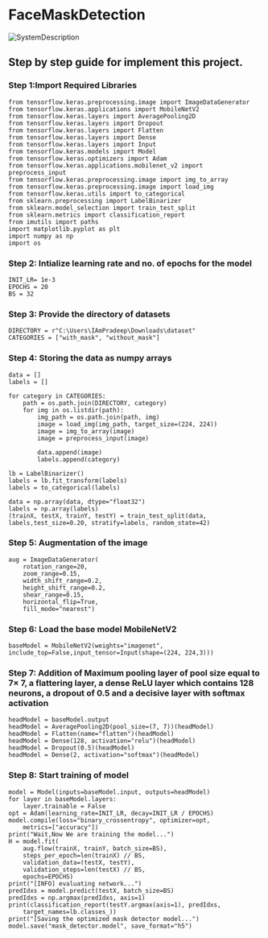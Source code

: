 # FaceMaskDetection
![SystemDescription](https://user-images.githubusercontent.com/57305406/153955774-df8211e6-5bb5-42a7-831b-6337ab859492.png)
## Step by step guide for implement this project.
### Step 1:Import Required Libraries
```
from tensorflow.keras.preprocessing.image import ImageDataGenerator
from tensorflow.keras.applications import MobileNetV2
from tensorflow.keras.layers import AveragePooling2D
from tensorflow.keras.layers import Dropout
from tensorflow.keras.layers import Flatten
from tensorflow.keras.layers import Dense
from tensorflow.keras.layers import Input
from tensorflow.keras.models import Model
from tensorflow.keras.optimizers import Adam
from tensorflow.keras.applications.mobilenet_v2 import preprocess_input
from tensorflow.keras.preprocessing.image import img_to_array
from tensorflow.keras.preprocessing.image import load_img
from tensorflow.keras.utils import to_categorical
from sklearn.preprocessing import LabelBinarizer
from sklearn.model_selection import train_test_split
from sklearn.metrics import classification_report
from imutils import paths
import matplotlib.pyplot as plt
import numpy as np
import os
```
### Step 2: Intialize learning rate and no. of epochs  for the model
```
INIT_LR= 1e-3 
EPOCHS = 20 
BS = 32
```
### Step 3: Provide the directory of datasets
```
DIRECTORY = r"C:\Users\IAmPradeep\Downloads\dataset"
CATEGORIES = ["with_mask", "without_mask"]
```
### Step 4: Storing the data as numpy arrays
```
data = []
labels = []

for category in CATEGORIES:
    path = os.path.join(DIRECTORY, category)
    for img in os.listdir(path):
    	img_path = os.path.join(path, img)
    	image = load_img(img_path, target_size=(224, 224))
    	image = img_to_array(image)
    	image = preprocess_input(image)

    	data.append(image)
    	labels.append(category)

lb = LabelBinarizer()
labels = lb.fit_transform(labels)
labels = to_categorical(labels)

data = np.array(data, dtype="float32")
labels = np.array(labels)
(trainX, testX, trainY, testY) = train_test_split(data, labels,test_size=0.20, stratify=labels, random_state=42)
```
### Step 5: Augmentation of the image
```
aug = ImageDataGenerator(
	rotation_range=20,
	zoom_range=0.15,
	width_shift_range=0.2,
	height_shift_range=0.2,
	shear_range=0.15,
	horizontal_flip=True,
	fill_mode="nearest")
 ```
### Step 6: Load the base model MobileNetV2
```
baseModel = MobileNetV2(weights="imagenet", include_top=False,input_tensor=Input(shape=(224, 224,3)))
```

### Step 7: Addition of Maximum  pooling layer of pool size equal to 7× 7, a flattering layer, a dense ReLU layer which contains  128 neurons, a dropout of 0.5 and a decisive layer with softmax activation 
```
headModel = baseModel.output
headModel = AveragePooling2D(pool_size=(7, 7))(headModel)
headModel = Flatten(name="flatten")(headModel)
headModel = Dense(128, activation="relu")(headModel)
headModel = Dropout(0.5)(headModel)
headModel = Dense(2, activation="softmax")(headModel)
```
### Step 8: Start training of model
```
model = Model(inputs=baseModel.input, outputs=headModel)
for layer in baseModel.layers:
	layer.trainable = False
opt = Adam(learning_rate=INIT_LR, decay=INIT_LR / EPOCHS)
model.compile(loss="binary_crossentropy", optimizer=opt,
	metrics=["accuracy"])
print("Wait,Now We are training the model...")
H = model.fit(
	aug.flow(trainX, trainY, batch_size=BS),
	steps_per_epoch=len(trainX) // BS,
	validation_data=(testX, testY),
	validation_steps=len(testX) // BS,
	epochs=EPOCHS)
print("[INFO] evaluating network...")
predIdxs = model.predict(testX, batch_size=BS)
predIdxs = np.argmax(predIdxs, axis=1)
print(classification_report(testY.argmax(axis=1), predIdxs,
	target_names=lb.classes_))
print("[Saving the optimized mask detector model...")
model.save("mask_detector.model", save_format="h5")
```


